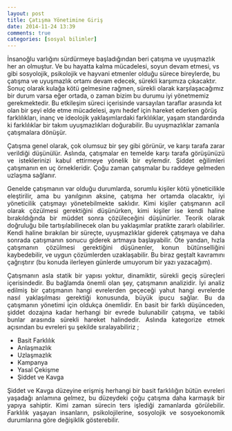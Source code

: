 ```yaml
---
layout: post
title: Çatışma Yönetimine Giriş
date: 2014-11-24 13:39
comments: true
categories: [sosyal bilimler]
---
```

İnsanoğlu varlığını sürdürmeye başladığından beri çatışma ve uyuşmazlık her an olmuştur. Ve bu hayatta kalma mücadelesi, soyun devam etmesi, vs gibi sosyolojik, psikolojik ve hayvani etmenler olduğu sürece bireylerde, bu çatışma ve uyuşmazlık ortamı devam edecek, sürekli karşımıza çıkacaktır. Sonuç olarak kulağa kötü gelmesine rağmen, sürekli olarak karşılaşacağımız bir durum varsa eğer ortada, o zaman bizim bu durumu iyi yönetmemiz gerekmektedir. <!--more-->
<span id="more-37"></span>
Bu etkileşim süreci içerisinde varsayılan taraflar arasında kıt olan bir şeyi elde etme mücadelesi, aynı hedef için hareket ederken görüş farklılıkları, inanç ve ideolojik yaklaşımlardaki farklılıklar, yaşam standardında ki farklılıklar bir takım uyuşmazlıkları doğurabilir. Bu uyuşmazlıklar zamanla çatışmalara dönüşür.
<p align="justify">Çatışma genel olarak, çok olumsuz bir şey gibi görünür, ve karşı tarafa zarar verildiği düşünülür. Aslında, çatışmalar en temelde karşı tarafa görüşünüzü ve isteklerinizi kabul ettirmeye yönelik bir eylemdir. Şiddet eğilimleri çatışmanın en uç örnekleridir. Çoğu zaman çatışmalar bu raddeye gelmeden uzlaşma sağlanır.</p>
<p align="justify">Genelde çatışmanın var olduğu durumlarda, sorumlu kişiler kötü yöneticilikle eleştirilir, ama bu yanılgının aksine, çatışma her ortamda olacaktır, iyi yöneticilik çatışmayı yönetebilmekte saklıdır. Kimi kişiler çatışmanın acil olarak çözülmesi gerektiğini düşünürken, kimi kişiler ise kendi haline bırakıldığında bir müddet sonra çözüleceğini düşünürler. Teorik olarak doğruluğu bile tartışılabilinecek olan bu yaklaşımlar pratikte zararlı olabilirler. Kendi haline bırakılan bir süreçte, uyuşmazlıklar giderek çatışmaya ve daha sonrada çatışmanın sonucu giderek artmaya başlayabilir. Öte yandan, hızla çatışmanın çözülmesi gerektiğini düşünenler, konun bütünselliğini kaybedebilir, ve uygun çözümlerden uzaklaşabilir. Bu biraz geştalt kavramını çağrıştırır (bu konuda ilerleyen günlerde umuyorum bir yazı yazacağım).</p>
<p align="justify">Çatışmanın asla statik bir yapısı yoktur, dinamiktir, sürekli geçiş süreçleri içerisindedir. Bu bağlamda önemli olan şey, çatışmanın analizidir. İyi analiz edilmiş bir çatışmanın hangi evrelerden geçeceği yahut hangi evrelerde nasıl yaklaşılması gerektiği konusunda, büyük ipucu sağlar. Bu da çatışmanın yönetimi için oldukça önemlidir. En basit bir farklı düşünceden, şiddet dozajına kadar herhangi bir evrede bulunabilir çatışma, ve tabiki bunlar arasında sürekli hareket halindedir. Aslında kategorize etmek açısından bu evreleri şu şekilde sıralayabiliriz ;</p>

<div align="justify">
<ul>
	<li>Basit Farklılık</li>
	<li>Anlaşmazlık</li>
	<li>Uzlaşmazlık</li>
	<li>Kampanya</li>
	<li>Yasal Çekişme</li>
	<li>Şiddet ve Kavga</li>
</ul>
</div>
<p align="justify">Şiddet ve Kavga düzeyine erişmiş herhangi bir basit farklılığın bütün evreleri yaşadağı anlamına gelmez, bu düzeydeki çoğu çatışma daha karmaşık bir yapıya sahiptir. Kimi zaman sürecin ters işlediği zamanlarda görülebilir. Farklılık yaşayan insanların, psikolojilerine, sosyolojik ve sosyoekonomik durumlarına göre değişiklik gösterebilir.</p>
&nbsp